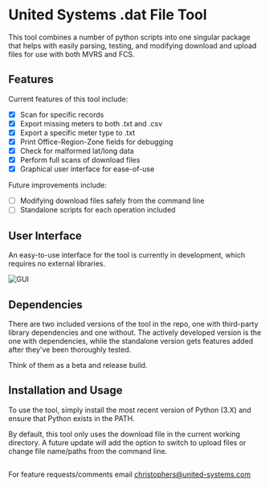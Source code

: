 # United Systems .dat File Tool

This tool combines a number of python scripts into one singular package that helps with easily parsing, testing, and modifying
download and upload files for use with both MVRS and FCS. 

## Features
Current features of this tool include:
- [x] Scan for specific records 
- [x] Export missing meters to both .txt and .csv
- [x] Export a specific meter type to .txt
- [x] Print Office-Region-Zone fields for debugging
- [x] Check for malformed lat/long data
- [x] Perform full scans of download files
- [x] Graphical user interface for ease-of-use

Future improvements include:
- [ ] Modifying download files safely from the command line
- [ ] Standalone scripts for each operation included

## User Interface
An easy-to-use interface for the tool is currently in development, which requires no external libraries.

![GUI](https://imgur.com/F9JWlnC.png)

## Dependencies
There are two included versions of the tool in the repo, one with third-party library dependencies and one without. The actively developed version is the one with dependencies, while the standalone version gets features added after they've been thoroughly tested.

Think of them as a beta and release build. 

## Installation and Usage
To use the tool, simply install the most recent version of Python (3.X) and ensure that Python exists in the PATH. 

By default, this tool only uses the download file in the current working directory. A future update will add the option to switch to upload files or change file name/paths from the command line. 

## 

For feature requests/comments email christophers@united-systems.com
